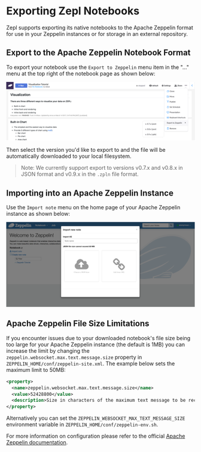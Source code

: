 # Exporting Zepl Notebooks

Zepl supports exporting its native notebooks to the Apache Zeppelin format for use in your Zeppelin instances or for storage in an external repository.

## Export to the Apache Zeppelin Notebook Format

To export your notebook use the `Export to Zeppelin` menu item in the "..." menu at the top right of the notebook page as shown below:

<img src="../../img/export_notebook/01_Zepl_export_menu.png" class="image-box big-img" />

Then select the version you'd like to export to and the file will be automatically downloaded to your local filesystem.

> Note: We currently support export to versions v0.7.x and v0.8.x in JSON format and v0.9.x in the `.zpln` file format.

## Importing into an Apache Zeppelin Instance

Use the `Import note` menu on the home page of your Apache Zeppelin instance as shown below:

<img src="../../img/export_notebook/02_zeppelin_import_menu.png" class="image-box big-img" />

## Apache Zeppelin File Size Limitations

If you encounter issues due to your downloaded notebook's file size being too large for your Apache Zeppelin instance (the default is 1MB) you can increase the limit by changing the `zeppelin.websocket.max.text.message.size` property in  `ZEPPELIN_HOME/conf/zeppelin-site.xml`. The example below sets the maximum limit to 50MB:

```xml
<property>
  <name>zeppelin.websocket.max.text.message.size</name>
  <value>52428800</value>
  <description>Size in characters of the maximum text message to be received by websocket. Defaults to 1024000</description>
</property>
```

Alternatively you can set the `ZEPPELIN_WEBSOCKET_MAX_TEXT_MESSAGE_SIZE` environment variable in `ZEPPELIN_HOME/conf/zeppelin-env.sh`. 

For more information on configuration please refer to the official [Apache Zeppelin documentation](https://zeppelin.apache.org/).
